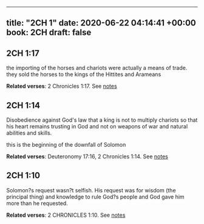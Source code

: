 
---
title: "2CH 1"
date: 2020-06-22 04:14:41 +00:00
book: 2CH
draft: false
---

## 2CH 1:17

the importing of the horses and chariots were actually a means of trade. they sold the horses to the kings of the Hittites and Arameans

**Related verses**: 2 Chronicles 1:17. See [notes](https://my.bible.com/notes/3457308429696884847)


## 2CH 1:14

Disobedience against God's law  that a king is not to multiply chariots so that his heart remains trusting in God and not on weapons of war and natural abilities and skills.

this is the beginning of the downfall of Solomon

**Related verses**: Deuteronomy 17:16, 2 Chronicles 1:14. See [notes](https://my.bible.com/notes/3457307272563908695)


## 2CH 1:10

Solomon?s request wasn?t selfish. His request was for wisdom (the principal thing) and knowledge to rule God?s people and God gave him more than he requested.

**Related verses**: 2 CHRONICLES 1:10. See [notes](https://my.bible.com/notes/2798222045254247336)

